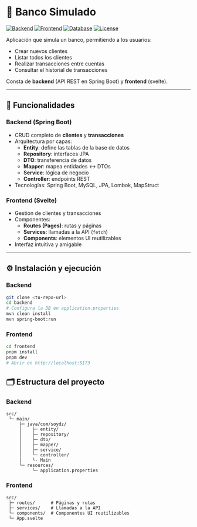 
# 🏦 Banco Simulado

[![Backend](https://img.shields.io/badge/backend-SpringBoot-brightgreen)](https://spring.io/projects/spring-boot)
[![Frontend](https://img.shields.io/badge/frontend-Svelte-orange)](https://svelte.dev/)
[![Database](https://img.shields.io/badge/database-MySQL-blue)](https://www.mysql.com/)
[![License](https://img.shields.io/badge/license-MIT-lightgrey)](LICENSE)

Aplicación que simula un banco, permitiendo a los usuarios:
- Crear nuevos clientes
- Listar todos los clientes
- Realizar transacciones entre cuentas
- Consultar el historial de transacciones

Consta de **backend** (API REST en Spring Boot) y **frontend** (svelte).

---

## 🚀 Funcionalidades

### Backend (Spring Boot)
- CRUD completo de **clientes** y **transacciones**
- Arquitectura por capas:
  - **Entity**: define las tablas de la base de datos
  - **Repository**: interfaces JPA
  - **DTO**: transferencia de datos
  - **Mapper**: mapea entidades ↔ DTOs
  - **Service**: lógica de negocio
  - **Controller**: endpoints REST
- Tecnologías: Spring Boot, MySQL, JPA, Lombok, MapStruct

### Frontend (Svelte)
- Gestión de clientes y transacciones
- Componentes:
  - **Routes (Pages)**: rutas y páginas
  - **Services**: llamadas a la API (`fetch`)
  - **Components**: elementos UI reutilizables
- Interfaz intuitiva y amigable

---

## ⚙️ Instalación y ejecución

### Backend
```bash
git clone <tu-repo-url>
cd backend
# Configura la DB en application.properties
mvn clean install
mvn spring-boot:run
```

### Frontend
``` bash
cd frontend
pnpm install
pnpm dev
# Abrir en http://localhost:5173
```

## 🗂 Estructura del proyecto

### Backend
```
src/
 └─ main/
     ├─ java/com/soydz/
     │    ├─ entity/
     │    ├─ repository/
     │    ├─ dto/
     │    ├─ mapper/
     │    ├─ service/
     │    └─ controller/
     |    └- Main
     └─ resources/
          └─ application.properties
```

### Frontend
```
src/
 ├─ routes/      # Páginas y rutas
 ├─ services/    # Llamadas a la API
 └─ components/  # Componentes UI reutilizables
 └─ App.svelte
```
